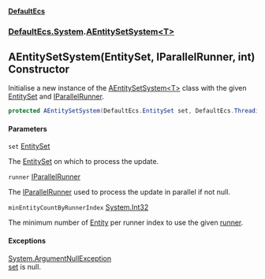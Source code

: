 #### [DefaultEcs](DefaultEcs.md 'DefaultEcs')
### [DefaultEcs.System](DefaultEcs.md#DefaultEcs.System 'DefaultEcs.System').[AEntitySetSystem&lt;T&gt;](AEntitySetSystem_T_.md 'DefaultEcs.System.AEntitySetSystem<T>')

## AEntitySetSystem(EntitySet, IParallelRunner, int) Constructor

Initialise a new instance of the [AEntitySetSystem&lt;T&gt;](AEntitySetSystem_T_.md 'DefaultEcs.System.AEntitySetSystem<T>') class with the given [EntitySet](EntitySet.md 'DefaultEcs.EntitySet') and [IParallelRunner](IParallelRunner.md 'DefaultEcs.Threading.IParallelRunner').

```csharp
protected AEntitySetSystem(DefaultEcs.EntitySet set, DefaultEcs.Threading.IParallelRunner runner, int minEntityCountByRunnerIndex=0);
```
#### Parameters

<a name='DefaultEcs.System.AEntitySetSystem_T_.AEntitySetSystem(DefaultEcs.EntitySet,DefaultEcs.Threading.IParallelRunner,int).set'></a>

`set` [EntitySet](EntitySet.md 'DefaultEcs.EntitySet')

The [EntitySet](EntitySet.md 'DefaultEcs.EntitySet') on which to process the update.

<a name='DefaultEcs.System.AEntitySetSystem_T_.AEntitySetSystem(DefaultEcs.EntitySet,DefaultEcs.Threading.IParallelRunner,int).runner'></a>

`runner` [IParallelRunner](IParallelRunner.md 'DefaultEcs.Threading.IParallelRunner')

The [IParallelRunner](IParallelRunner.md 'DefaultEcs.Threading.IParallelRunner') used to process the update in parallel if not null.

<a name='DefaultEcs.System.AEntitySetSystem_T_.AEntitySetSystem(DefaultEcs.EntitySet,DefaultEcs.Threading.IParallelRunner,int).minEntityCountByRunnerIndex'></a>

`minEntityCountByRunnerIndex` [System.Int32](https://docs.microsoft.com/en-us/dotnet/api/System.Int32 'System.Int32')

The minimum number of [Entity](Entity.md 'DefaultEcs.Entity') per runner index to use the given [runner](AEntitySetSystem_T_.AEntitySetSystem(EntitySet,IParallelRunner,int).md#DefaultEcs.System.AEntitySetSystem_T_.AEntitySetSystem(DefaultEcs.EntitySet,DefaultEcs.Threading.IParallelRunner,int).runner 'DefaultEcs.System.AEntitySetSystem<T>.AEntitySetSystem(DefaultEcs.EntitySet, DefaultEcs.Threading.IParallelRunner, int).runner').

#### Exceptions

[System.ArgumentNullException](https://docs.microsoft.com/en-us/dotnet/api/System.ArgumentNullException 'System.ArgumentNullException')  
[set](AEntitySetSystem_T_.AEntitySetSystem(EntitySet,IParallelRunner,int).md#DefaultEcs.System.AEntitySetSystem_T_.AEntitySetSystem(DefaultEcs.EntitySet,DefaultEcs.Threading.IParallelRunner,int).set 'DefaultEcs.System.AEntitySetSystem<T>.AEntitySetSystem(DefaultEcs.EntitySet, DefaultEcs.Threading.IParallelRunner, int).set') is null.